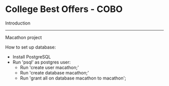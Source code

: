 College Best Offers - COBO
==========================

Introduction
************

Macathon project

How to set up database:

- Install PostgreSQL
- Run 'psql' as postgres user:
	- Run 'create user macathon;'
	- Run 'create database macathon;'
	- Run 'grant all on database macathon to macathon';
